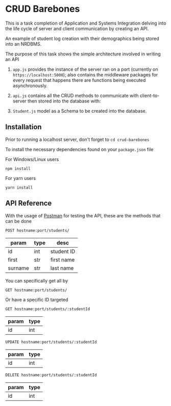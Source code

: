 # CRUD Barebones

This is a task completion of Application and Systems Integration delving into the life cycle of server and client communication by creating an API.

An example of student log creation with their demographics being stored into an NRDBMS.

The purpose of this task shows the simple architecture involved in writing an API

1. `app.js` provides the instance of the server ran on a port (currently on `https://localhost:5000`); also contains the middleware packages for every request that happens there are functions being executed asynchronously.

2. `api.js` contains all the CRUD methods to communicate with client-to-server then stored into the database with:

3. `Student.js` model as a Schema to be created into the database.

## Installation

Prior to running a localhost server, don't forget to `cd crud-barebones`

To install the necessary dependencies found on your `package.json` file

For Windows/Linux users

`npm install`

For yarn users

`yarn install`

## API Reference
With the usage of [Postman](https://www.postman.com/) for testing the API, these are the methods that can be done

`POST hostname:port/students/`

| param   | type | desc       |
|---------|------|------------|
| id      | int  | student ID |
| first   | str  | first name |
| surname | str  | last name  |

You can specifically get all by

`GET hostname:port/students/`

Or have a specific ID targeted

`GET hostname:port/students/:studentId`

| param | type |
|-------|------|
| id    | int  |

`UPDATE hostname:port/students/:studentId`

| param | type |
|-------|------|
| id    | int  |

`DELETE hostname:port/students/:studentId`

| param | type |
|-------|------|
| id    | int  |